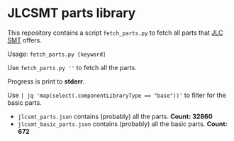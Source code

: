 # JLCSMT parts library

This repository contains a script `fetch_parts.py` to fetch all parts that [JLC SMT](https://jlcpcb.com/smt-assembly) offers.

Usage: `fetch_parts.py [keyword]`

Use `fetch_parts.py ''` to fetch all the parts.

Progress is print to **stderr**.

Use `| jq 'map(select(.componentLibraryType == "base"))'` to filter for the basic parts.

* `jlcsmt_parts.json` contains (probably) all the parts. **Count: 32860**
* `jlcsmt_basic_parts.json` contains (probably) all the basic parts. **Count: 672** 

